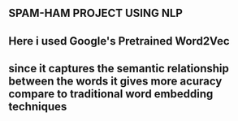 ## SPAM-HAM PROJECT USING NLP
## Here i used Google's Pretrained Word2Vec
## since it captures the semantic relationship between the words it gives more acuracy compare to traditional word embedding techniques